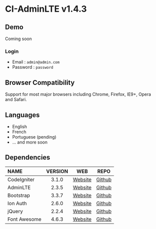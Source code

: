 # CI-AdminLTE v1.4.3

## Demo

Coming soon

### Login
 * Email : `admin@admin.com`
 * Password : `password`

## Browser Compatibility
Support for most major browsers including Chrome, Firefox, IE9+, Opera and Safari.

## Languages
  * English
  * French
  * Portuguese (pending)
  * ... and more soon
 
## Dependencies
| NAME | VERSION | WEB | REPO |
| :--- | :---: | :---: | :---: |
| CodeIgniter | 3.1.0 | [Website](https://codeigniter.com) | [Github](https://github.com/bcit-ci/CodeIgniter/)
| AdminLTE | 2.3.5 | [Website](https://almsaeedstudio.com) | [Github](https://github.com/almasaeed2010/AdminLTE/)
| Bootstrap | 3.3.7 | [Website](http://getbootstrap.com) | [Github](https://github.com/twbs/bootstrap)
| Ion Auth | 2.6.0 | [Website](http://benedmunds.com/ion_auth) | [Github](https://github.com/benedmunds/CodeIgniter-Ion-Auth)
| jQuery | 2.2.4 | [Website](https://jquery.com) | [Github](https://github.com/jquery/jquery)
| Font Awesome | 4.6.3 | [Website](http://fortawesome.github.io/Font-Awesome/) | [Github](https://github.com/FortAwesome/Font-Awesome)
